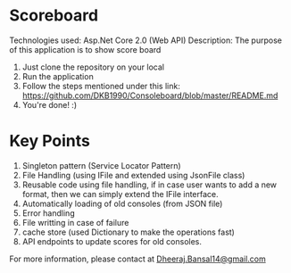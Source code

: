 # Scoreboard

Technologies used: Asp.Net Core 2.0 (Web API)
Description: The purpose of this application is to show score board

1. Just clone the repository on your local
2. Run the application
3. Follow the steps mentioned under this link: https://github.com/DKB1990/Consoleboard/blob/master/README.md
4. You're done! :)

# Key Points 

1. Singleton pattern (Service Locator Pattern)
2. File Handling (using IFile and extended using JsonFile class)
3. Reusable code using file handling, if in case user wants to add a new format, then we can simply extend the IFile interface.
4. Automatically loading of old consoles (from JSON file)
5. Error handling
6. File writting in case of failure
7. cache store (used Dictionary to make the operations fast)
8. API endpoints to update scores for old consoles.


For more information, please contact at Dheeraj.Bansal14@gmail.com
